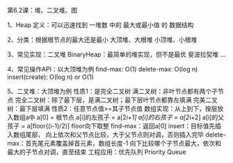
第6.2课：堆、二叉堆、图

1、Heap 定义：可以迅速找到 一堆数 中的 最大或最小值 的 数据结构

2、分类：根据根节点的最大还是最小
    大顶堆、大根堆
    小顶堆、小根堆

3、常见实现：二叉堆 BinaryHeap：最简单的堆实现，但不是最优
           斐波拉契堆
           ...
           
4、常见操作API：以大顶堆为例
    find-max: O(1)
    delete-max: O(log n)
    insert(create): O(log n) or O(1)

5、二叉堆：大顶堆为例
    性质1：是完全二叉树
        满二叉树：非叶节点都有两个子节点
        完全二叉树：除了最下层，是满二叉树；最下层叶节点都靠左填满
        完美二叉树：最下层填满
    性质2：任意节点值>=其子节点值
    数组实现：从上到下，按层放入数组a中
            a[0] = 根节点
            a[i]的左孩子 = a[2*i+1]
            a[i]的右孩子 = a[2*i+2]
            a[i]的父孩子 = a[floor((i-1)/2)] floor向下取整
        find-max：返回a[0]
        insert：目标值先插入数组尾部，
                向上依次和父节点比较，大于父节点则对调，否则插入完毕
        delete-max：首先尾元素覆盖掉首元素，数组长度-1
                    向下比较哪个子节点最大，依次和最大的子节点对调，直至结束
    工程应用：优先队列 Priority Queue